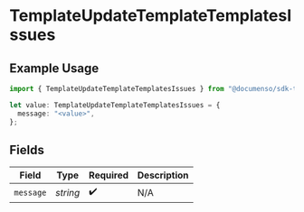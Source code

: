 # TemplateUpdateTemplateTemplatesIssues

## Example Usage

```typescript
import { TemplateUpdateTemplateTemplatesIssues } from "@documenso/sdk-typescript/models/errors";

let value: TemplateUpdateTemplateTemplatesIssues = {
  message: "<value>",
};
```

## Fields

| Field              | Type               | Required           | Description        |
| ------------------ | ------------------ | ------------------ | ------------------ |
| `message`          | *string*           | :heavy_check_mark: | N/A                |